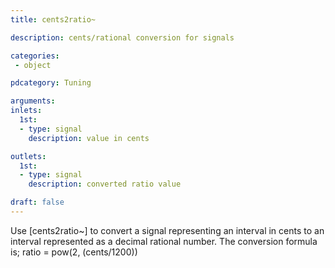 ```yaml
---
title: cents2ratio~

description: cents/rational conversion for signals

categories:
 - object

pdcategory: Tuning

arguments:
inlets: 
  1st:
  - type: signal
    description: value in cents

outlets:
  1st:
  - type: signal
    description: converted ratio value

draft: false
---
```


Use [cents2ratio~] to convert a signal representing an interval in cents to an interval represented as a decimal rational number. The conversion formula is;
ratio = pow(2, (cents/1200))
